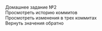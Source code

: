 Домашнее задание №2<br>
Просмотреть историю коммитов<br>
Просмотреть изменения в трех коммитах<br>
Вернуть значения обратно